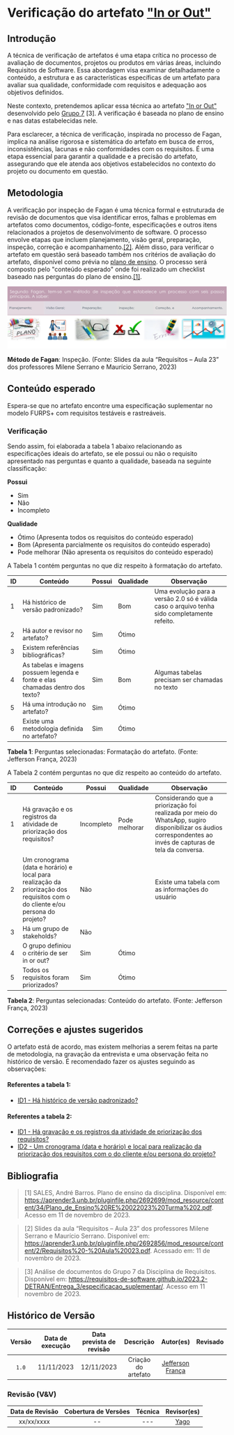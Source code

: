 # Verificação do artefato ["In or Out"](https://requisitos-de-software.github.io/2023.2-DETRAN/Entrega_2/in_or_out/)

## Introdução

A técnica de verificação de artefatos é uma etapa crítica no processo de avaliação de documentos, projetos ou produtos em várias áreas, incluindo Requisitos de Software. Essa abordagem visa examinar detalhadamente o conteúdo, a estrutura e as características específicas de um artefato para avaliar sua qualidade, conformidade com requisitos e adequação aos objetivos definidos.

Neste contexto, pretendemos aplicar essa técnica ao artefato <a id="a" href="#aa">["In or Out"](https://requisitos-de-software.github.io/2023.2-DETRAN/Entrega_2/in_or_out/) desenvolvido pelo [Grupo 7](https://requisitos-de-software.github.io/2023.2-DETRAN/) [3]</a>. A verificação é baseada no plano de ensino e nas datas estabelecidas nele.

Para esclarecer, a técnica de verificação, inspirada no processo de Fagan, implica na análise rigorosa e sistemática do artefato em busca de erros, inconsistências, lacunas e não conformidades com os requisitos. É uma etapa essencial para garantir a qualidade e a precisão do artefato, assegurando que ele atenda aos objetivos estabelecidos no contexto do projeto ou documento em questão.

## Metodologia

A verificação por inspeção de Fagan é uma técnica formal e estruturada de revisão de documentos que visa identificar erros, falhas e problemas em artefatos como documentos, código-fonte, especificações e outros itens relacionados a projetos de desenvolvimento de software. O processo envolve etapas que incluem planejamento, visão geral, preparação, inspeção, correção e acompanhamento.<a id="a" href="#aa">[2]</a>. Além disso, para verificar o artefato em questão será baseado também nos critérios de avaliação do artefato, disponível como prévia no [plano de ensino](https://aprender3.unb.br/pluginfile.php/2692699/mod_resource/content/34/Plano_de_Ensino%20RE%20022023%20Turma%202.pdf).
O processo será composto pelo "conteúdo esperado" onde foi realizado um checklist baseado nas perguntas do plano de ensino.<a id="a" href="#aa">[1]</a>.

![Inspeção Fagan](../Fagan.png)

<b>Método de Fagan</b>: Inspeção. (Fonte: Slides da aula “Requisitos – Aula 23” dos professores Milene Serrano e Maurício Serrano, 2023)

## Conteúdo esperado

Espera-se que no artefato encontre uma especificação suplementar no modelo FURPS+ com requisitos testáveis e rastreáveis.

### Verificação

Sendo assim, foi elaborada a tabela 1 abaixo relacionando as especificações ideais do artefato, se ele possui ou não o requisito apresentado nas perguntas e quanto a qualidade, baseada na seguinte classificação:

**Possui**

- Sim
- Não
- Incompleto

**Qualidade**

- Ótimo (Apresenta todos os requisitos do conteúdo esperado)
- Bom (Apresenta parcialmente os requisitos do conteúdo esperado)
- Pode melhorar (Não apresenta os requisitos do conteúdo esperado)

A Tabela 1 contém perguntas no que diz respeito à formatação do artefato. 

| ID  | Conteúdo                                                                       | Possui | Qualidade | Observação                                                                                  |
| --- | ------------------------------------------------------------------------------ | ------ | --------- | ------------------------------------------------------------------------------------------- |
| 1   | Há histórico de versão padronizado?                                            | Sim    | Bom       | Uma evolução para a versão 2.0 só é válida caso o arquivo tenha sido completamente refeito. |
| 2   | Há autor e revisor no artefato?                                                | Sim    | Ótimo     |                                                                                             |
| 3   | Existem referências bibliográficas?                                            | Sim    | Ótimo     |
| 4   | As tabelas e imagens possuem legenda e fonte e elas chamadas dentro dos texto? | Sim    | Bom       | Algumas tabelas precisam ser chamadas no texto                                              |
| 5   | Há uma introdução no artefato?                                                 | Sim    | Ótimo     |                                                                                             |
| 6   | Existe uma metodologia definida no artefato?                                   | Sim    | Ótimo     |                                                                                             |

<b>Tabela 1</b>: Perguntas selecionadas: Formatação do artefato. (Fonte: Jefferson França, 2023)

A Tabela 2 contém perguntas no que diz respeito ao conteúdo do artefato. 


| ID  | Conteúdo                                                                                                                       | Possui     | Qualidade     | Observação                                                                                                                                                   |
| --- | ------------------------------------------------------------------------------------------------------------------------------ | ---------- | ------------- | ------------------------------------------------------------------------------------------------------------------------------------------------------------ |
| 1   | Há gravação e os registros da atividade de priorização dos requisitos?                                                         | Incompleto | Pode melhorar | Considerando que a priorização foi realizada por meio do WhatsApp, sugiro disponibilizar os áudios correspondentes ao invés de capturas de tela da conversa. |
| 2   | Um cronograma (data e horário) e local para realização da priorização dos requisitos com o do cliente e/ou persona do projeto? | Não        |               | Existe uma tabela com as informações do usuário                                                                                                              |
| 3   | Há um grupo de stakeholds?                                                                                                     | Não        |               |                                                                                                                                                              |
| 4   | O grupo definiou o critério de ser in or out?                                                                                  | Sim        | Ótimo         |                                                                                                                                                              |
| 5   | Todos os requisitos foram priorizados?                                                                                         | Sim        | Ótimo         |                                                                                                                                                              |

<b>Tabela 2</b>: Perguntas selecionadas: Conteúdo do artefato. (Fonte: Jefferson França, 2023)

## Correções e ajustes sugeridos

O artefato está de acordo, mas existem melhorias a serem feitas na parte de metodologia, na gravação da entrevista e uma observação feita no histórico de versão.
É recomendado fazer os ajustes seguindo as observações:

#### Referentes a tabela 1:
- [ID1 - Há histórico de versão padronizado?](#verificacao)

#### Referentes a tabela 2:

- [ID1 - Há gravação e os registros da atividade de priorização dos requisitos?](#verificacao)
- [ID2 - Um cronograma (data e horário) e local para realização da priorização dos requisitos com o do cliente e/ou persona do projeto?](#verificacao) 


## Bibliografia

> [1] SALES, André Barros. Plano de ensino da disciplina. Disponível em: https://aprender3.unb.br/pluginfile.php/2692699/mod_resource/content/34/Plano_de_Ensino%20RE%20022023%20Turma%202.pdf. Acesso em 11 de novembro de 2023.

> [2] Slides da aula “Requisitos – Aula 23” dos professores Milene Serrano e Maurício Serrano. Disponível em: https://aprender3.unb.br/pluginfile.php/2692856/mod_resource/content/2/Requisitos%20-%20Aula%20023.pdf. Acessado em: 11 de novembro de 2023.

> [3] Análise de documentos do Grupo 7 da Disciplina de Requisitos. Disponível em: <https://requisitos-de-software.github.io/2023.2-DETRAN/Entrega_3/especificacao_suplementar/>. Acesso em 11 novembro de 2023.


## Histórico de Versão

| Versão | Data de execução | Data prevista de revisão |      Descrição      |                   Autor(es)                   | Revisado |
| :----: | :--------------: | :----------------------: | :-----------------: | :-------------------------------------------: | :------: |
| `1.0`  |    11/11/2023    |        12/11/2023        | Criação do artefato | [Jefferson França](https://github.com/Frans6) |          |


### Revisão (V&V)

| Data de Revisão | Cobertura de Versões | Técnica |              Revisor(es)               |
| :-------------: | :------------------: | :-----: | :------------------------------------: |
|   xx/xx/xxxx    |          --          |   ---   | [Yago](https://github.com/yagompassos) |
